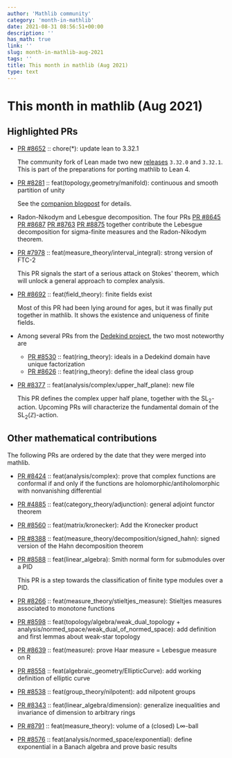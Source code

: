 ```yaml
---
author: 'Mathlib community'
category: 'month-in-mathlib'
date: 2021-08-31 08:56:51+00:00
description: ''
has_math: true
link: ''
slug: month-in-mathlib-aug-2021
tags: ''
title: This month in mathlib (Aug 2021)
type: text
---
```


# This month in mathlib (Aug 2021)

## Highlighted PRs

* [PR #8652](https://github.com/leanprover-community/mathlib/pull/8652) :: chore(*): update lean to 3.32.1

  The community fork of Lean made two new
  [releases](https://github.com/leanprover-community/lean/blob/master/doc/changes.md#3321c-12-august-2021)
  `3.32.0` and `3.32.1`.
  This is part of the preparations for porting mathlib to Lean 4.

* [PR #8281](https://github.com/leanprover-community/mathlib/pull/8281) :: feat(topology,geometry/manifold): continuous and smooth partition of unity

  See the [companion blogpost](continuous-partitions-of-unity/) for details.

* Radon-Nikodym and Lebesgue decomposition. The four PRs
  [PR #8645](https://github.com/leanprover-community/mathlib/pull/8645)
  [PR #8687](https://github.com/leanprover-community/mathlib/pull/8687)
  [PR #8763](https://github.com/leanprover-community/mathlib/pull/8763)
  [PR #8875](https://github.com/leanprover-community/mathlib/pull/8875)
  together contribute
  the Lebesgue decomposition for sigma-finite measures
  and the Radon-Nikodym theorem.

* [PR #7978](https://github.com/leanprover-community/mathlib/pull/7978) :: feat(measure_theory/interval_integral): strong version of FTC-2

  This PR signals the start of a serious attack on Stokes' theorem,
  which will unlock a general approach to complex analysis.

* [PR #8692](https://github.com/leanprover-community/mathlib/pull/8692) :: feat(field_theory): finite fields exist

  Most of this PR had been lying around for ages,
  but it was finally put together in mathlib.
  It shows the existence and uniqueness of finite fields.

* Among several PRs from the [Dedekind project](https://github.com/lean-forward/class-number), the two most noteworthy are
  - [PR #8530](https://github.com/leanprover-community/mathlib/pull/8530) :: feat(ring_theory): ideals in a Dedekind domain have unique factorization
  - [PR #8626](https://github.com/leanprover-community/mathlib/pull/8626) :: feat(ring_theory): define the ideal class group

* [PR #8377](https://github.com/leanprover-community/mathlib/pull/8377) :: feat(analysis/complex/upper_half_plane): new file

  This PR defines the complex upper half plane, together with the $\mathrm{SL}_2$-action.
  Upcoming PRs will characterize the fundamental domain of the $\mathrm{SL}_2(\mathbb{Z})$-action.

## Other mathematical contributions

The following PRs are ordered by the date that they were merged into mathlib.

* [PR #8424](https://github.com/leanprover-community/mathlib/pull/8424) :: feat(analysis/complex): prove that complex functions are conformal if and only if the functions are holomorphic/antiholomorphic with nonvanishing differential
* [PR #4885](https://github.com/leanprover-community/mathlib/pull/4885) :: feat(category_theory/adjunction): general adjoint functor theorem
* [PR #8560](https://github.com/leanprover-community/mathlib/pull/8560) :: feat(matrix/kronecker): Add the Kronecker product
* [PR #8388](https://github.com/leanprover-community/mathlib/pull/8388) :: feat(measure_theory/decomposition/signed_hahn): signed version of the Hahn decomposition theorem
* [PR #8588](https://github.com/leanprover-community/mathlib/pull/8588) :: feat(linear_algebra): Smith normal form for submodules over a PID

  This PR is a step towards the classification of finite type modules over a PID.
* [PR #8266](https://github.com/leanprover-community/mathlib/pull/8266) :: feat(measure_theory/stieltjes_measure): Stieltjes measures associated to monotone functions
* [PR #8598](https://github.com/leanprover-community/mathlib/pull/8598) :: feat(topology/algebra/weak_dual_topology + analysis/normed_space/weak_dual_of_normed_space): add definition and first lemmas about weak-star topology
* [PR #8639](https://github.com/leanprover-community/mathlib/pull/8639) :: feat(measure): prove Haar measure = Lebesgue measure on R
* [PR #8558](https://github.com/leanprover-community/mathlib/pull/8558) :: feat(algebraic_geometry/EllipticCurve): add working definition of elliptic curve
* [PR #8538](https://github.com/leanprover-community/mathlib/pull/8538) :: feat(group_theory/nilpotent): add nilpotent groups
* [PR #8343](https://github.com/leanprover-community/mathlib/pull/8343) :: feat(linear_algebra/dimension): generalize inequalities and invariance of dimension to arbitrary rings
* [PR #8791](https://github.com/leanprover-community/mathlib/pull/8791) :: feat(measure_theory): volume of a (closed) L∞-ball
* [PR #8576](https://github.com/leanprover-community/mathlib/pull/8576) :: feat(analysis/normed_space/exponential): define exponential in a Banach algebra and prove basic results
